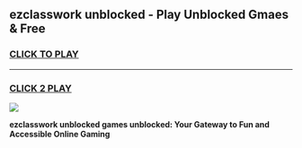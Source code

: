 
## ezclasswork unblocked - Play Unblocked Gmaes & Free
<h3>
<a href="https://news.freeplayer.one?title=ezclasswork_unblocked&ref=16F">CLICK TO PLAY</a></h3>
<hr>

<h3>
<a href="https://news.freeplayer.one?title=ezclasswork_unblocked&ref=16F">CLICK 2 PLAY</a>
  
</h3>

<a href="https://news.freeplayer.one?title=ezclasswork_unblocked&ref=16F/"><img src="https://clearcache.store/games.png"></a>


**ezclasswork unblocked games unblocked: Your Gateway to Fun and Accessible Online Gaming**
